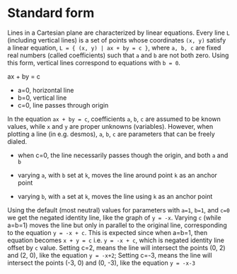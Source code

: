 # Standard form

Lines in a Cartesian plane are characterized by linear equations. Every line `L` (including vertical lines) is a set of points whose coordinates `(x, y)` satisfy a linear equation, `L = { (x, y) | ax + by = c }`, where `a, b, c` are fixed real numbers (called coefficients) such that `a` and `b` are not both zero. Using this form, vertical lines correspond to equations with `b = 0`.

ax + by = c
- a=0, horizontal line
- b=0, vertical line
- c=0, line passes through origin

In the equation `ax + by = c`, coefficients `a`, `b`, `c` are assumed to be known values, while `x` and `y` are proper unknowns (variables). However, when plotting a line (in e.g. desmos), `a`, `b`, `c` are parameters that can be freely dialed.
- when c=0, the line necessarily passes though the origin, and both `a` and `b`

- varying `a`, with `b` set at `k`, moves the line around point `k` as an anchor point
- varying `b`, with `a` set at `k`, moves the line using `k` as an anchor point

Using the default (most neutral) values for parameters with `a=1`, `b=1`, and `c=0` we get the negated identity line, like the graph of `y = -x`. Varying `c` (while a=b=1) moves the line but only in parallel to the original line, corresponding to the equation `y = -x + c`. This is expected since when a=b=1, then equation becomes `x + y = c` i.e. `y = -x + c`, which is negated identity line offset by `c` value. Setting c=2, means the line will intersect the points (0, 2) and (2, 0), like the equation `y = -x+2`; Setting c=-3, means the line will intersect the points (-3, 0) and (0, -3), like the equation `y = -x-3`
